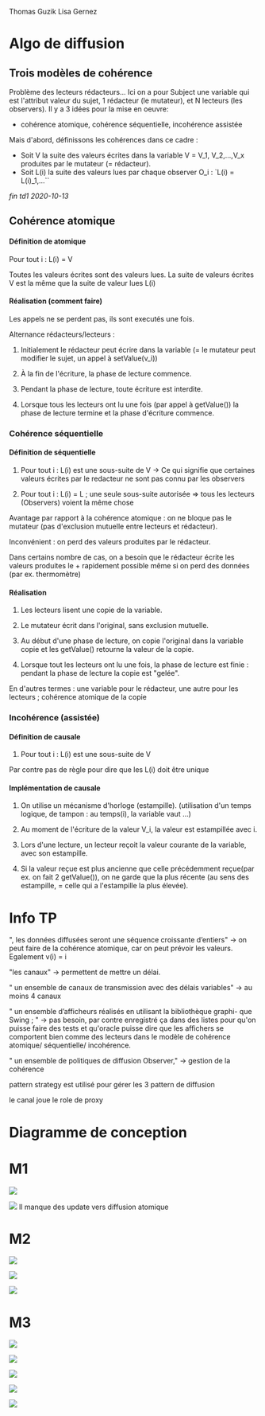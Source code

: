 Thomas Guzik
Lisa Gernez

# Algo de diffusion

## Trois modèles de cohérence

Problème des lecteurs rédacteurs...
Ici on a pour Subject une variable qui est l'attribut valeur du sujet, 1 rédacteur (le mutateur), et N lecteurs (les observers). Il y a 3 idées pour la mise en oeuvre:
- cohérence atomique, cohérence séquentielle, incohérence assistée

Mais d'abord, définissons les cohérences dans ce cadre :
- Soit V la suite des valeurs écrites dans la variable V = V_1, V_2,...,V_x produites par le mutateur (= rédacteur).
- Soit L(i) la suite des valeurs lues par chaque observer O_i : `L(i) = L(i)_1,...``

*fin td1 2020-10-13*

## Cohérence atomique

#### Définition de atomique

Pour tout i : L(i) = V

Toutes les valeurs écrites sont des valeurs lues. La suite de valeurs écrites V est la même que la suite de valeur lues L(i)

#### Réalisation (comment faire)

Les appels ne se perdent pas, ils sont executés une fois.

Alternance rédacteurs/lecteurs :

1. Initialement le rédacteur peut écrire dans la variable (= le mutateur peut modifier le sujet,
un appel à setValue(v_i))

2. À la fin de l'écriture, la phase de lecture commence.

3. Pendant la phase de lecture, toute écriture est interdite.

4. Lorsque tous les lecteurs ont lu une fois (par appel à getValue()) la phase de lecture termine et la phase d'écriture
commence.

### Cohérence séquentielle

#### Définition de séquentielle

1. Pour tout i : L(i) est une sous-suite de V
-> Ce qui signifie que certaines valeurs écrites par le redacteur ne sont pas connu par les observers

2. Pour tout i : L(i) = L ; une seule sous-suite autorisée => tous les lecteurs (Observers) voient la même chose

Avantage par rapport à la cohérence atomique : on ne bloque pas le mutateur (pas d'exclusion mutuelle entre
lecteurs et rédacteur).

Inconvénient : on perd des valeurs produites par le rédacteur.

Dans certains nombre de cas, on a besoin que le rédacteur écrite les valeurs produites le + rapidement possible même si on perd des données (par ex. thermomètre)

#### Réalisation

1. Les lecteurs lisent une copie de la variable.

2. Le mutateur écrit dans l'original, sans exclusion mutuelle.

3. Au début d'une phase de lecture, on copie l'original dans la variable copie et les getValue() retourne la valeur de la copie.

4. Lorsque tout les lecteurs ont lu une fois, la phase de lecture est finie : pendant la phase de lecture la copie est "gelée".

En d'autres termes : une variable pour le rédacteur, une autre pour les lecteurs ; cohérence atomique de la copie

### Incohérence (assistée)

#### Définition de causale

1. Pour tout i : L(i) est une sous-suite de V

Par contre pas de règle pour dire que les L(i) doit être unique


#### Implémentation de causale

1. On utilise un mécanisme d'horloge (estampille). (utilisation d'un temps logique, de tampon : au temps(i), la variable vaut ...)

1. Au moment de l'écriture de la valeur V_i, la valeur est estampillée avec i.

2. Lors d'une lecture, un lecteur reçoit la valeur courante de la variable, avec son estampille.

3. Si la valeur reçue est plus ancienne que celle précédemment reçue(par ex. on fait 2 getValue()), on ne garde que la plus récente (au sens des estampille, = celle qui a l'estampille la plus élevée).


# Info TP

", les données diffusées seront une séquence croissante d’entiers" -> on peut faire de la cohérence atomique, car on peut prévoir les valeurs. Egalement v(i) = i

"les canaux" -> permettent de mettre un délai.

" un ensemble de canaux de transmission avec des délais variables" -> au moins 4 canaux 

" un ensemble d’afficheurs réalisés en utilisant la bibliothèque graphi-
que Swing ; " -> pas besoin, par contre enregistré ça dans des listes pour qu'on puisse faire des tests et qu'oracle puisse dire que les affichers se comportent bien comme des lecteurs dans le modèle de cohérence atomique/ séquentielle/ incohérence.

" un ensemble de politiques de diffusion Observer," -> gestion de la cohérence

pattern strategy est utilisé pour gérer les 3 pattern de diffusion

le canal joue le role de proxy

# Diagramme de conception

# M1

![](./img/M1.png)

![](./img/M1_seq.png)
Il manque des update vers diffusion atomique

# M2

![](./img/m2.png)

![](./img/m2_seq_001.png)

![](./img/m2_seq_002.png)


# M3

![](./img/m3.png)

![](./img/m3_seq.png)

![](./img/m3_seq_001.png)

![](./img/m3_seq_002.png)

![](./img/m3_seq_003.png)






